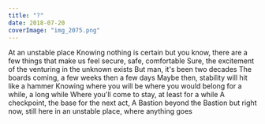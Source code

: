 ```yaml
---
title: "?"
date: 2018-07-20
coverImage: "img_2075.png"
---
```


At an unstable place Knowing nothing is certain but you know, there are a few things that make us feel secure, safe, comfortable Sure, the excitement of the venturing in the unknown exists But man, it's been two decades The boards coming, a few weeks then a few days Maybe then, stability will hit like a hammer Knowing where you will be where you would belong for a while, a long while Where you'll come to stay, at least for a while A checkpoint, the base for the next act, A Bastion beyond the Bastion but right now, still here in an unstable place, where anything goes
